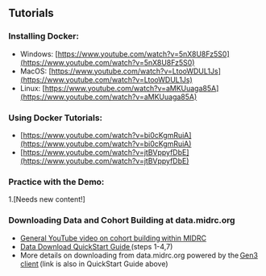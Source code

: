 ## Tutorials 

### Installing Docker:
  * Windows: [https://www.youtube.com/watch?v=5nX8U8Fz5S0](https://www.youtube.com/watch?v=5nX8U8Fz5S0)
  * MacOS: [https://www.youtube.com/watch?v=LtooWDUL1Js](https://www.youtube.com/watch?v=LtooWDUL1Js)
  * Linux: [https://www.youtube.com/watch?v=aMKUuaga85A](https://www.youtube.com/watch?v=aMKUuaga85A)

### Using Docker Tutorials:
  * [https://www.youtube.com/watch?v=bi0cKgmRuiA](https://www.youtube.com/watch?v=bi0cKgmRuiA)
  * [https://www.youtube.com/watch?v=jtBVppyfDbE](https://www.youtube.com/watch?v=jtBVppyfDbE)

### Practice with the Demo: 
1.[Needs new content!]

### Downloading Data and Cohort Building at data.midrc.org 
  * [General YouTube video on cohort building within MIDRC ](https://www.youtube.com/watch?v=MuE8pJYM7Qo&list=PLNgcb2GesE0itCpCeydBsiuOqgsfUfp0P)
  * [Data Download QuickStart Guide ](https://static1.squarespace.com/static/5f57ca706b876437bb5b2620/t/6172e4c27b9aa07139c18812/1634919620821/Gen3+MIDRC+QRGv2.pdf%22%20/t%20%22_blank)(steps 1-4,7) 
  * More details on downloading from data.midrc.org powered by the [Gen3 client](https://gen3.org/resources/user/gen3-client/#4-download-a-single-data-file-using-a-guid) (link is also in QuickStart Guide above)